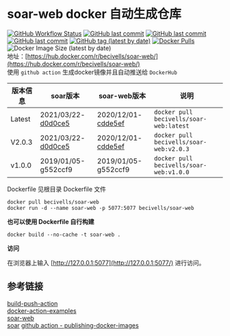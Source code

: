 # soar-web docker 自动生成仓库
[![GitHub Workflow Status](https://img.shields.io/github/workflow/status/becivells/soar-web-docker/Publish%20Releases%20to%20Hub)](https://github.com/Becivells/soar-web-docker/actions)
[![GitHub last commit](https://img.shields.io/github/last-commit/xiaomi/soar?label=soar%20commit)](https://github.com/XiaoMi/soar)
[![GitHub last commit](https://img.shields.io/github/last-commit/xiyangxixian/soar-web?label=soar-web%20commit)](https://github.com/xiyangxixian/soar-web)
[![GitHub last commit](https://img.shields.io/github/last-commit/becivells/soar-web-docker?label=soar-web%20docker%20commit)](https://github.com/Becivells/soar-web-docker)
[![GitHub tag (latest by date)](https://img.shields.io/github/v/tag/becivells/soar-web-docker)](https://github.com/Becivells/soar-web-docker/tags)
[![Docker Pulls](https://img.shields.io/docker/pulls/becivells/soar-web)](https://hub.docker.com/r/becivells/soar-web/)
![Docker Image Size (latest by date)](https://img.shields.io/docker/image-size/becivells/soar-web)     
地址：[https://hub.docker.com/r/becivells/soar-web/](https://hub.docker.com/r/becivells/soar-web/)   
使用 `github action` 生成docker镜像并且自动推送给 `DockerHub`

| 版本信息 | soar版本                                                     | soar-web版本                                                 | 说明                                    |
| -------- | ------------------------------------------------------------ | ------------------------------------------------------------ | --------------------------------------- |
| Latest   | 2021/03/22-[d0d0ce5](https://github.com/XiaoMi/soar/commit/d0d0ce57c9036f7e2e4c5a506e131ce42b332550) | 2020/12/01-[cdde5ef](https://github.com/xiyangxixian/soar-web/commit/cdde5effcbe35c912d53f4c90ae1742887cfbc10) | `docker pull becivells/soar-web:latest` |
| V2.0.3   | 2021/03/22-[d0d0ce5](https://github.com/XiaoMi/soar/commit/d0d0ce57c9036f7e2e4c5a506e131ce42b332550) | 2020/12/01-[cdde5ef](https://github.com/xiyangxixian/soar-web/commit/cdde5effcbe35c912d53f4c90ae1742887cfbc10) | `docker pull becivells/soar-web:v2.0.3` |
| v1.0.0   | 2019/01/05-g552ccf9                                          | 2019/01/05-g552ccf9                                          | `docker pull becivells/soar-web:v1.0.0` |

Dockerfile 见根目录 Dockerfile 文件

```shell script
docker pull becivells/soar-web
docker run -d --name soar-web -p 5077:5077 becivells/soar-web
```

**也可以使用 Dockerfile 自行构建**

```shell script
docker build --no-cache -t soar-web .
```

**访问**

在浏览器上输入 [http://127.0.0.1:5077](http://127.0.0.1:5077/) 进行访问。

## 参考链接

[build-push-action](https://github.com/docker/build-push-action)    
[docker-action-examples](https://github.com/metcalfc/docker-action-examples/)    
[soar-web](https://github.com/xiyangxixian/soar-web)     
[soar](https://github.com/XiaoMi/soar)
[github action - publishing-docker-images](https://docs.github.com/cn/actions/guides/publishing-docker-images)

